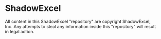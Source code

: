 ShadowExcel
===========

All content in this ShadowExcel "repository" are copyright ShadowExcel, Inc. Any attempts to steal any information inside
this "repository" will result in legal action.